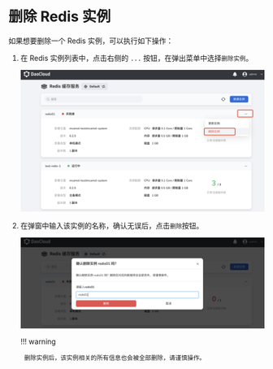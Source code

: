 # 删除 Redis 实例

如果想要删除一个 Redis 实例，可以执行如下操作：

1. 在 Redis 实例列表中，点击右侧的 `...` 按钮，在弹出菜单中选择`删除实例`。

    ![选择删除实例](../images/delete01.png)

2. 在弹窗中输入该实例的名称，确认无误后，点击`删除`按钮。

    ![点击删除](../images/delete02.png)

    !!! warning

        删除实例后，该实例相关的所有信息也会被全部删除，请谨慎操作。
